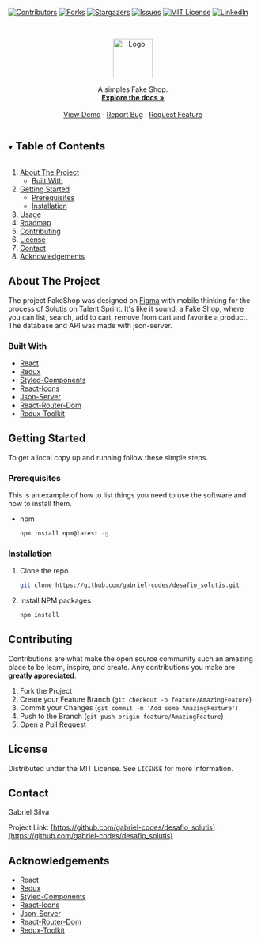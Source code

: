 [![Contributors][contributors-shield]][contributors-url]
[![Forks][forks-shield]][forks-url]
[![Stargazers][stars-shield]][stars-url]
[![Issues][issues-shield]][issues-url]
[![MIT License][license-shield]][license-url]
[![LinkedIn][linkedin-shield]][linkedin-url]



<!-- PROJECT LOGO -->
<br />
<p align="center">
  <a href="https://github.com/gabriel-codes/desafio_solutis">
    <img src="https://github.com/gabriel-codes/desafio_solutis/blob/main/src/assets/logo.svg" alt="Logo" width="80" height="80">
  </a>
  <p align="center">
    A simples Fake Shop. 
    <br />
    <a href="https://github.com/gabriel-codes/desafio_solutis"><strong>Explore the docs »</strong></a>
    <br />
    <br />
    <a href="https://desafiosolutis.netlify.app">View Demo</a>
    ·
    <a href="https://github.com/gabriel-codes/desafio_solutis/issues">Report Bug</a>
    ·
    <a href="https://github.com/gabriel-codes/desafio_solutis/issues">Request Feature</a>
  </p>
</p>



<!-- TABLE OF CONTENTS -->
<details open="open">
  <summary><h2 style="display: inline-block">Table of Contents</h2></summary>
  <ol>
    <li>
      <a href="#about-the-project">About The Project</a>
      <ul>
        <li><a href="#built-with">Built With</a></li>
      </ul>
    </li>
    <li>
      <a href="#getting-started">Getting Started</a>
      <ul>
        <li><a href="#prerequisites">Prerequisites</a></li>
        <li><a href="#installation">Installation</a></li>
      </ul>
    </li>
    <li><a href="#usage">Usage</a></li>
    <li><a href="#roadmap">Roadmap</a></li>
    <li><a href="#contributing">Contributing</a></li>
    <li><a href="#license">License</a></li>
    <li><a href="#contact">Contact</a></li>
    <li><a href="#acknowledgements">Acknowledgements</a></li>
  </ol>
</details>



<!-- ABOUT THE PROJECT -->
## About The Project

The project FakeShop was designed on [Figma](https://www.figma.com/proto/Dhn6kCAoMzJ7hM8ymtwrr5/Untitled?node-id=1%3A2&scaling=min-zoom) with mobile thinking for the process of Solutis on Talent Sprint. It's like it sound, a Fake Shop, where you can list, search, add to cart, remove from cart and favorite a product. The database and API was made with json-server.


### Built With

* [React](https://pt-br.reactjs.org/)
* [Redux](https://redux.js.org/)
* [Styled-Components](https://styled-components.com/)
* [React-Icons](https://react-icons.github.io/react-icons/)
* [Json-Server](https://my-json-server.typicode.com/)
* [React-Router-Dom](https://reactrouter.com/web/guides/quick-start)
* [Redux-Toolkit](https://redux-toolkit.js.org/)


<!-- GETTING STARTED -->
## Getting Started

To get a local copy up and running follow these simple steps.

### Prerequisites

This is an example of how to list things you need to use the software and how to install them.
* npm
  ```sh
  npm install npm@latest -g
  ```

### Installation

1. Clone the repo
   ```sh
   git clone https://github.com/gabriel-codes/desafio_solutis.git
   ```
2. Install NPM packages
   ```sh
   npm install
   ```

<!-- CONTRIBUTING -->
## Contributing

Contributions are what make the open source community such an amazing place to be learn, inspire, and create. Any contributions you make are **greatly appreciated**.

1. Fork the Project
2. Create your Feature Branch (`git checkout -b feature/AmazingFeature`)
3. Commit your Changes (`git commit -m 'Add some AmazingFeature'`)
4. Push to the Branch (`git push origin feature/AmazingFeature`)
5. Open a Pull Request



<!-- LICENSE -->
## License

Distributed under the MIT License. See `LICENSE` for more information.



<!-- CONTACT -->
## Contact

Gabriel Silva 

Project Link: [https://github.com/gabriel-codes/desafio_solutis](https://github.com/gabriel-codes/desafio_solutis)



<!-- ACKNOWLEDGEMENTS -->
## Acknowledgements

* [React](https://pt-br.reactjs.org/)
* [Redux](https://redux.js.org/)
* [Styled-Components](https://styled-components.com/)
* [React-Icons](https://react-icons.github.io/react-icons/)
* [Json-Server](https://my-json-server.typicode.com/)
* [React-Router-Dom](https://reactrouter.com/web/guides/quick-start)
* [Redux-Toolkit](https://redux-toolkit.js.org/)

<!-- MARKDOWN LINKS & IMAGES -->
<!-- https://www.markdownguide.org/basic-syntax/#reference-style-links -->
[contributors-shield]: https://img.shields.io/github/contributors/gabriel-codes/desafio_solutis.svg?style=for-the-badge
[contributors-url]: https://github.com/gabriel-codes/desafio_solutis/graphs/contributors
[forks-shield]: https://img.shields.io/github/forks/gabriel-codes/desafio_solutis.svg?style=for-the-badge
[forks-url]: https://github.com/gabriel-codes/desafio_solutis/network/members
[stars-shield]: https://img.shields.io/github/stars/gabriel-codes/desafio_solutis.svg?style=for-the-badge
[stars-url]: https://github.com/gabriel-codes/repo/stargazers
[issues-shield]: https://img.shields.io/github/issues/gabriel-codes/desafio_solutis.svg?style=for-the-badge
[issues-url]: https://github.com/github_username/gabriel-codes/issues
[license-shield]: https://img.shields.io/github/license/gabriel-codes/desafio_solutis.svg?style=for-the-badge
[license-url]: https://github.com/gabriel-codes/desafio_solutis/blob/master/LICENSE.txt
[linkedin-shield]: https://img.shields.io/badge/-LinkedIn-black.svg?style=for-the-badge&logo=linkedin&colorB=555
[linkedin-url]: https://linkedin.com/in/gabriel-codes
